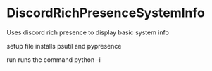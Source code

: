 # DiscordRichPresenceSystemInfo
 Uses discord rich presence to display basic system info
 
 setup file installs psutil and pypresence
 
 run runs the command python -i
